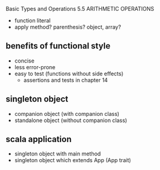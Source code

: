 Basic Types and Operations
    5.5 ARITHMETIC OPERATIONS


- function literal
- apply method? parenthesis? object, array?




## benefits of functional style

  - concise
  - less error-prone
  - easy to test (functions without side effects)
    - assertions and tests in chapter 14



## singleton object

  - companion object (with companion class)
  - standalone object (without companion class)

## scala application

  - singleton object with main method
  - singleton object which extends App (App trait)
